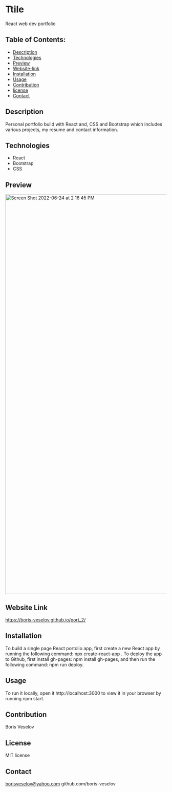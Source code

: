 # Ttile 

React web dev portfolio
  
## Table of Contents:
  
* [Description](#description)
* [Technologies](#technologies)
* [Preview](#preview)
* [Website-link](#website-link)
* [Installation](#installation)
* [Usage](#usage)
* [Contribution](#contribution)
* [license](#license)
* [Contact](#contact)

## Description

Personal portfolio build with React and, CSS and Bootstrap which includes various projects, my resume and contact information.

## Technologies

* React
* Bootstrap
* CSS

## Preview
<img width="1248" alt="Screen Shot 2022-06-24 at 2 16 45 PM" src="https://user-images.githubusercontent.com/96749114/175641271-0c678021-af5e-4e91-878f-31e90f02e08a.png">

## Website Link

https://boris-veselov.github.io/port_2/

## Installation

To build a single page React portolio app, first create a new React app by running the following command: npx create-react-app <projectname>. To deploy the app to Github, first install gh-pages: npm install gh-pages, and then run the following command: npm run deploy.

## Usage

To run it locally, open it http://localhost:3000 to view it in your browser by running npm start.

## Contribution

Boris Veselov

## License
  
MIT license

## Contact

borisveselov@yahoo.com
github.com/boris-veselov
  

